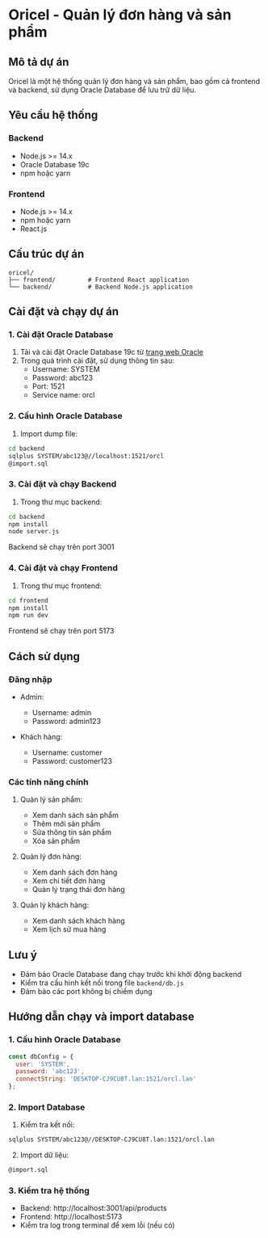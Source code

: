 # Oricel - Quản lý đơn hàng và sản phẩm

## Mô tả dự án
Oricel là một hệ thống quản lý đơn hàng và sản phẩm, bao gồm cả frontend và backend, sử dụng Oracle Database để lưu trữ dữ liệu.

## Yêu cầu hệ thống

### Backend
- Node.js >= 14.x
- Oracle Database 19c
- npm hoặc yarn

### Frontend
- Node.js >= 14.x
- npm hoặc yarn
- React.js

## Cấu trúc dự án
```
oricel/
├── frontend/         # Frontend React application
└── backend/          # Backend Node.js application
```

## Cài đặt và chạy dự án

### 1. Cài đặt Oracle Database
1. Tải và cài đặt Oracle Database 19c từ [trang web Oracle](https://www.oracle.com/database/technologies/xe-downloads.html)
2. Trong quá trình cài đặt, sử dụng thông tin sau:
   - Username: SYSTEM
   - Password: abc123
   - Port: 1521
   - Service name: orcl

### 2. Cấu hình Oracle Database
1. Import dump file:
```bash
cd backend
sqlplus SYSTEM/abc123@//localhost:1521/orcl
@import.sql
```

### 3. Cài đặt và chạy Backend
1. Trong thư mục backend:
```bash
cd backend
npm install
node server.js
```
Backend sẽ chạy trên port 3001

### 4. Cài đặt và chạy Frontend
1. Trong thư mục frontend:
```bash
cd frontend
npm install
npm run dev
```
Frontend sẽ chạy trên port 5173

## Cách sử dụng

### Đăng nhập
- Admin: 
  - Username: admin
  - Password: admin123

- Khách hàng:
  - Username: customer
  - Password: customer123

### Các tính năng chính
1. Quản lý sản phẩm:
   - Xem danh sách sản phẩm
   - Thêm mới sản phẩm
   - Sửa thông tin sản phẩm
   - Xóa sản phẩm

2. Quản lý đơn hàng:
   - Xem danh sách đơn hàng
   - Xem chi tiết đơn hàng
   - Quản lý trạng thái đơn hàng

3. Quản lý khách hàng:
   - Xem danh sách khách hàng
   - Xem lịch sử mua hàng

## Lưu ý
- Đảm bảo Oracle Database đang chạy trước khi khởi động backend
- Kiểm tra cấu hình kết nối trong file `backend/db.js`
- Đảm bảo các port không bị chiếm dụng

## Hướng dẫn chạy và import database

### 1. Cấu hình Oracle Database
```javascript
const dbConfig = {
  user: 'SYSTEM',
  password: 'abc123',
  connectString: 'DESKTOP-CJ9CU8T.lan:1521/orcl.lan'
};
```

### 2. Import Database
1. Kiểm tra kết nối:
```bash
sqlplus SYSTEM/abc123@//DESKTOP-CJ9CU8T.lan:1521/orcl.lan
```

2. Import dữ liệu:
```bash
@import.sql
```

### 3. Kiểm tra hệ thống
- Backend: http://localhost:3001/api/products
- Frontend: http://localhost:5173
- Kiểm tra log trong terminal để xem lỗi (nếu có)

